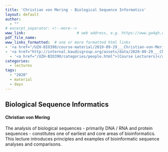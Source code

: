 ```yaml
---
title: 'Christian von Mering - Biological Sequence Informatics'
layout: default
author:
  - ""
# excerpt_separator: <!--more-->
www_link: 						# web address, e.g. https://www.ga4gh.org; auto-linked
pdf_file_name:
www_links_formatted:  # one or more formatted html links
- '<a href="/UZH-BIO390/course-material/2019-09-29___Christian-von-Mering__Biological-Sequence-Informatics__UZH-BIO390-HS20-lecture-03.pdf" target="_blank">[lecture slides]</a>'
- '<a href="http://internal.baudisgroup.org/assets/data/2020-09-29___Christian-von-Mering__Sequence-Analysis__BIO390_lecture3_vonMering.mp4" target="_blank">[lecture video] (MP4 140MB)</a>'
  - '<a href="/UZH-BIO390/categories/people.html">[Course Lecturers]</a>'
categories:
  - lectures
tags:
  - "2020"
  - material
  - days
---
```


## Biological Sequence Informatics
#### Christian von Mering

The analysis of biological sequences - primarily DNA / RNA and protein sequences -
constitutes one of earliest and core areas of bioinformatics. This lecture introduces
principles and examples of bioinformatic sequence analyses and comparisons.
